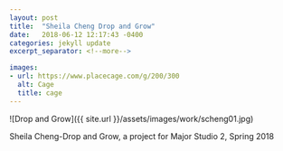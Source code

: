 ```yaml
---
layout: post
title:  "Sheila Cheng Drop and Grow"
date:   2018-06-12 12:17:43 -0400
categories: jekyll update
excerpt_separator: <!--more-->

images:
- url: https://www.placecage.com/g/200/300
  alt: Cage
  title: cage
---
```


![Drop and Grow]({{ site.url }}/assets/images/work/scheng01.jpg)

<!--more-->

Sheila Cheng-Drop and Grow, a project for Major Studio 2, Spring 2018